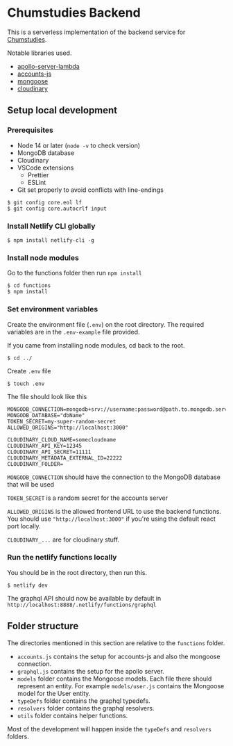 # Chumstudies Backend

This is a serverless implementation of the backend service for [Chumstudies](https://chumstudies.netlify.app/).

Notable libraries used.

- [apollo-server-lambda](https://www.npmjs.com/package/apollo-server-lambda)
- [accounts-js](https://www.accountsjs.com/)
- [mongoose](https://mongoosejs.com/)
- [cloudinary](https://cloudinary.com/)

## Setup local development

### Prerequisites

- Node 14 or later (`node -v` to check version)
- MongoDB database
- Cloudinary
- VSCode extensions
  - Prettier
  - ESLint
- Git set properly to avoid conflicts with line-endings
```
$ git config core.eol lf
$ git config core.autocrlf input
```
### Install Netlify CLI globally

```console
$ npm install netlify-cli -g
```

### Install node modules

Go to the functions folder then run `npm install`

```console
$ cd functions
$ npm install
```

### Set environment variables

Create the environment file (`.env`) on the root directory. The required variables are in the `.env-example` file provided.

If you came from installing node modules, cd back to the root.

```console
$ cd ../
```

Create `.env` file

```console
$ touch .env
```

The file should look like this

```
MONGODB_CONNECTION=mongodb+srv://username:password@path.to.mongodb.server
MONGODB_DATABASE="dbName"
TOKEN_SECRET=my-super-random-secret
ALLOWED_ORIGINS="http://localhost:3000"

CLOUDINARY_CLOUD_NAME=somecloudname
CLOUDINARY_API_KEY=12345
CLOUDINARY_API_SECRET=11111
CLOUDINARY_METADATA_EXTERNAL_ID=22222
CLOUDINARY_FOLDER=
```

`MONGODB_CONNECTION` should have the connection to the MongoDB database that will be used

`TOKEN_SECRET` is a random secret for the accounts server

`ALLOWED_ORIGINS` is the allowed frontend URL to use the backend functions. You should use `"http://localhost:3000"` if you're using the default react port locally.

`CLOUDINARY_...` are for cloudinary stuff.

### Run the netlify functions locally

You should be in the root directory, then run this.

```console
$ netlify dev
```

The graphql API should now be available by default in `http://localhost:8888/.netlify/functions/graphql`

## Folder structure

The directories mentioned in this section are relative to the `functions` folder.

- `accounts.js` contains the setup for accounts-js and also the mongoose connection.
- `graphql.js` contains the setup for the apollo server.
- `models` folder contains the Mongoose models. Each file there should represent an entity. For example `models/user.js` contains the Mongoose model for the User entity.
- `typeDefs` folder contains the graphql typedefs.
- `resolvers` folder contains the graphql resolvers.
- `utils` folder contains helper functions.

Most of the development will happen inside the `typeDefs` and `resolvers` folders.
